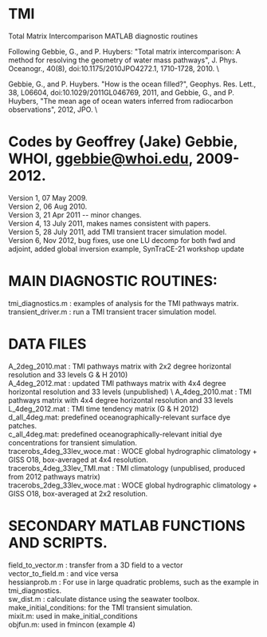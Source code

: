 # TMI
Total Matrix Intercomparison MATLAB diagnostic routines 

Following Gebbie, G., and P. Huybers:  "Total matrix intercomparison: A method for resolving the geometry of water mass pathways", J. Phys. Oceanogr., 40(8), doi:10.1175/2010JPO4272.1, 1710-1728, 2010. \

Gebbie, G., and P. Huybers. "How is the ocean filled?", Geophys. Res. Lett., 38, L06604, doi:10.1029/2011GL046769, 2011, and
Gebbie, G., and P. Huybers, "The mean age of ocean waters inferred from radiocarbon observations", 2012, JPO. \

# Codes by Geoffrey (Jake) Gebbie, WHOI, ggebbie@whoi.edu, 2009-2012.

Version 1, 07 May 2009.\
Version 2, 06 Aug 2010.\
Version 3, 21 Apr 2011 -- minor changes.\
Version 4, 13 July 2011, makes names consistent with papers.\
Version 5, 28 July 2011, add TMI transient tracer simulation model.\
Version 6, Nov 2012, bug fixes, use one LU decomp for both fwd and
                        adjoint, added global inversion example,
                        SynTraCE-21 workshop update 

# MAIN DIAGNOSTIC ROUTINES:

tmi_diagnostics.m  : examples of analysis for the TMI pathways matrix.\
transient_driver.m : run a TMI transient tracer simulation model.

# DATA FILES

A_2deg_2010.mat : TMI pathways matrix with 2x2 degree horizontal
                  resolution and 33 levels  G & H 2010) \
A_4deg_2012.mat : updated TMI pathways matrix with 4x4 degree horizontal
                  resolution and 33 levels (unpublished) \ 
A_4deg_2010.mat : TMI pathways matrix with 4x4 degree horizontal resolution and 33 levels \
L_4deg_2012.mat : TMI time tendency matrix (G & H 2012)\
d_all_4deg.mat:  predefined oceanographically-relevant surface dye patches.\
c_all_4deg.mat:  predefined oceanographically-relevant initial dye concentrations for transient simulation.\
tracerobs_4deg_33lev_woce.mat  : WOCE global hydrographic climatology + GISS O18, box-averaged at 4x4 resolution.\
tracerobs_4deg_33lev_TMI.mat  : TMI climatology (unpublised, produced from 2012 pathways matrix)\
tracerobs_2deg_33lev_woce.mat  : WOCE global hydrographic climatology + GISS O18, box-averaged at 2x2 resolution.


# SECONDARY MATLAB FUNCTIONS AND SCRIPTS. 

field_to_vector.m : transfer from a 3D field to a vector\
vector_to_field.m : and vice versa\
hessianprob.m : For use in large quadratic problems, such as the example
                in tmi_diagnostics.\
sw_dist.m  : calculate distance using the seawater toolbox.\
make_initial_conditions: for the TMI transient simulation.\
mixit.m: used in make_initial_conditions\
objfun.m: used in fmincon (example 4)
